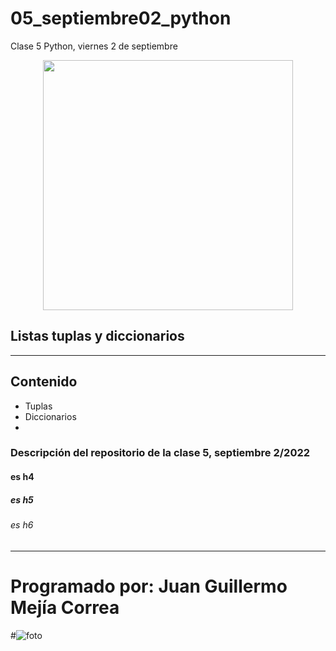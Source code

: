 # 05_septiembre02_python
Clase 5 Python, viernes 2 de septiembre

<p align="center">
  <img src="https://images-na.ssl-images-amazon.com/images/I/71-7gkj8jqL.jpg" height="400" width="400">
</p>

## Listas tuplas y diccionarios

***
## Contenido
- Tuplas
- Diccionarios
- 

### Descripción del repositorio de la clase 5, septiembre 2/2022
#### es h4
##### es h5
###### es h6

***
# Programado por: Juan Guillermo Mejía Correa

#![foto](https://images-na.ssl-images-amazon.com/images/I/71-7gkj8jqL.jpg)